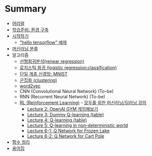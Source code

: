 # Summary

* [머리말](README.md)
* [학습준비: 환경 구축](tensorflow/setting.md)
* [시작하기](tensorflow/start.md)
  * ["hello tensorflow" 예제](tensorflow/hello_tensorflow.md)
* [머신러닝 분류](tensorflow/classification.md)
* 알고리즘 
  * [선형회귀분석(renear regression)](tensorflow/renear_regression.md)
  * [로지스틱 회귀 (logistic regression:classification)](tensorflow/logistic_regression.md)
  * [단일 계층 신경망: MNIST](tensorflow/mnist.md)
  * [군집화 (clustering)](tensorflow/clustering.md)
  * [word2vec](tensorflow/word2vec.md)
  * CNN (Convolutional Neural Network) (To-be)
  * RNN (Recurrent Neural Network) (To-be)
  * [RL (Reinforcement Learning)](tensorflow/RL/README.md) - [모두를 위한 머신러닝/딥러닝 강의](http://hunkim.github.io/ml/)
	* [Lecture 2: OpenAI GYM 게임해보기](tensorflow/RL/rl-l02.md)
	* [Lecture 3: Dummy Q-learning (table)](tensorflow/RL/rl-l03.md)
	* [Lecture 4: Q-learning (table)](tensorflow/RL/rl-l04.md)
    * [Lecture 5: Q-learning in non-deterministic world](tensorflow/RL/rl-l05.md)
    * [Lecture 6-1: Q Network for Frozen Lake](tensorflow/RL/rl-l06-1.md)
    * [Lecture 6-2: Q Network for Cart Pole](tensorflow/RL/rl-l06-2.md)
* [함수 정리](tensorflow/function.md)
* [용어집](tensorflow/glossary.md)
